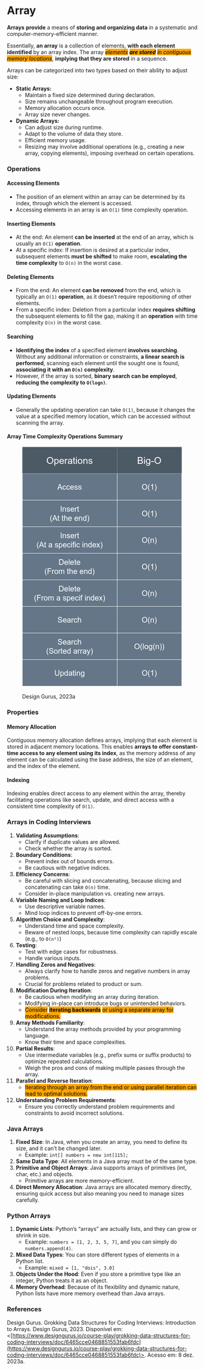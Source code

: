 # Array

**Arrays** **provide** a means of **storing and organizing data** in a systematic and computer-memory-efficient manner.

Essentially, **an array** is a collection of elements, **with each element identified** by an array index. The array _<mark style="background-color:orange;">elements</mark> <mark style="background-color:orange;"></mark><mark style="background-color:orange;">**are stored**</mark> <mark style="background-color:orange;"></mark><mark style="background-color:orange;">in contiguous memory locations</mark>_, **implying that they are stored** in a sequence.



Arrays can be categorized into two types based on their ability to adjust size:

* **Static Arrays:**
  * Maintain a fixed size determined during declaration.
  * Size remains unchangeable throughout program execution.
  * Memory allocation occurs once.
  * Array size never changes.
* **Dynamic Arrays:**
  * Can adjust size during runtime.
  * Adapt to the volume of data they store.
  * Efficient memory usage.
  * Resizing may involve additional operations (e.g., creating a new array, copying elements), imposing overhead on certain operations.



### Operations

#### Accessing Elements

* The position of an element within an array can be determined by its index, through which the element is accessed.
* Accessing elements in an array is an `O(1)` time complexity operation.



#### Inserting Elements

* At the end:  An element **can be inserted** at the end of an array, which is usually an `O(1)` **operation**.
* At a specific index: If insertion is desired at a particular index, subsequent elements **must be shifted** to make room, **escalating the time complexity** to `O(n)` in the worst case.



#### Deleting Elements

* From the end: An element **can be removed** from the end, which is typically an `O(1)` **operation**, as it doesn’t require repositioning of other elements.
* From a specific index: Deletion from a particular index **requires shifting** the subsequent elements to fill the gap, making it an **operation** with time complexity  `O(n)` in the worst case.



#### Searching

* **Identifying the index** of a specified element **involves searching**. Without any additional information or constraints, **a linear search is performed**, scanning each element until the sought one is found, **associating it with an `O(n)` complexity**.
* However, if the array is sorted, **binary search can be employed**, **reducing the complexity to  `O(logn)`**.



#### Updating Elements

* Generally the updating operation can take `O(1)`, because it changes the value at a specified memory location, which can be accessed without scanning the array.



#### Array Time Complexity Operations Summary

<figure><img src="../../.gitbook/assets/image (1) (1).png" alt=""><figcaption><p>Design Gurus, 2023a</p></figcaption></figure>

### Properties

#### Memory Allocation

Contiguous memory allocation defines arrays, implying that each element is stored in adjacent memory locations. This enables **arrays to offer constant-time access to any element using its index**, as the memory address of any element can be calculated using the base address, the size of an element, and the index of the element.



#### Indexing

Indexing enables direct access to any element within the array, thereby facilitating operations like search, update, and direct access with a consistent time complexity of `O(1)`.



### Arrays in Coding Interviews

1. **Validating Assumptions**:
   * Clarify if duplicate values are allowed.
   * Check whether the array is sorted.
2. **Boundary Conditions**:
   * Prevent index out of bounds errors.
   * Be cautious with negative indices.
3. **Efficiency Concerns**:
   * Be careful with slicing and concatenating, because slicing and concatenating can take `O(n)` time.
   * Consider in-place manipulation vs. creating new arrays.
4. **Variable Naming and Loop Indices**:
   * Use descriptive variable names.
   * Mind loop indices to prevent off-by-one errors.
5. **Algorithm Choice and Complexity**:
   * Understand time and space complexity.
   * Beware of nested loops, because time complexity can rapidly escale (e.g., to `O(n²)`)
6. **Testing**:
   * Test with edge cases for robustness.
   * Handle various inputs.
7. **Handling Zeros and Negatives**:
   * Always clarify how to handle zeros and negative numbers in array problems.
   * Crucial for problems related to product or sum.
8. **Modification During Iteration**:
   * Be cautious when modifying an array during iteration.
   * Modifying in-place can introduce bugs or unintended behaviors.
   * <mark style="background-color:orange;">Consider</mark> <mark style="background-color:orange;"></mark><mark style="background-color:orange;">**iterating backwards**</mark> <mark style="background-color:orange;"></mark><mark style="background-color:orange;">or using a separate array for modifications.</mark>
9. **Array Methods Familiarity**:
   * Understand the array methods provided by your programming language.
   * Know their time and space complexities.
10. **Partial Results**:
    * Use intermediate variables (e.g., prefix sums or suffix products) to optimize repeated calculations.
    * Weigh the pros and cons of making multiple passes through the array.
11. **Parallel and Reverse Iteration**:
    * <mark style="background-color:orange;">Iterating through an array from the end or using parallel iteration can lead to optimal solutions.</mark>
12. **Understanding Problem Requirements**:
    * Ensure you correctly understand problem requirements and constraints to avoid incorrect solutions.



### **Java Arrays**

1. **Fixed Size**: In Java, when you create an array, you need to define its size, and it can’t be changed later.
   * Example: `int[] numbers = new int[115];`
2. **Same Data Type**: All elements in a Java array must be of the same type.
3. **Primitive and Object Arrays**: Java supports arrays of primitives (int, char, etc.) and objects.
   * Primitive arrays are more memory-efficient.
4. **Direct Memory Allocation**: Java arrays are allocated memory directly, ensuring quick access but also meaning you need to manage sizes carefully.



### Python Arrays

1. **Dynamic Lists**: Python’s “arrays” are actually lists, and they can grow or shrink in size.
   * Example: `numbers = [1, 2, 3, 5, 7]`, and you can simply do `numbers.append(4)`.
2. **Mixed Data Types**: You can store different types of elements in a Python list.
   * Example: `mixed = [1, "dois", 3.0]`
3. **Objects Under the Hood**: Even if you store a primitive type like an integer, Python treats it as an object.
4. **Memory Overhead**: Because of its flexibility and dynamic nature, Python lists have more memory overhead than Java arrays.

### References

Design Gurus. Grokking Data Structures for Coding Interviews: Introduction to Arrays. Design Gurus, 2023. Disponível em: <[https://www.designgurus.io/course-play/grokking-data-structures-for-coding-interviews/doc/6465cce0468851553fab6fdc](https://www.designgurus.io/course-play/grokking-data-structures-for-coding-interviews/doc/6465cce0468851553fab6fdc)>. Acesso em: 8 dez. 2023a.
